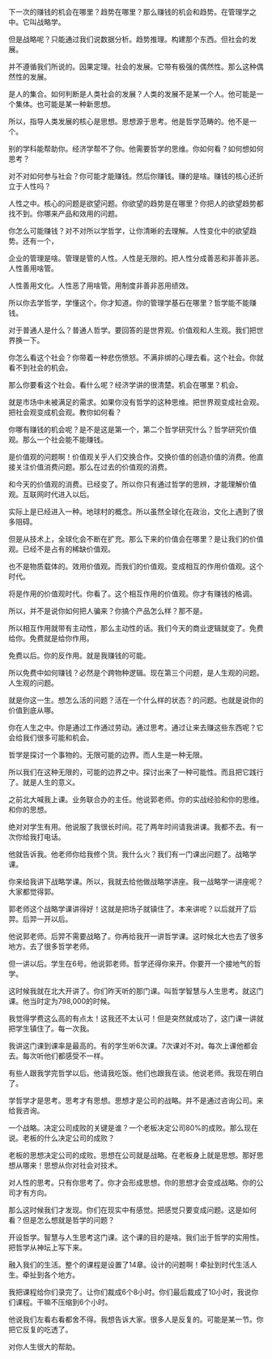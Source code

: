 下一次的赚钱的机会在哪里？趋势在哪里？那么赚钱的机会和趋势。在管理学之中。它叫战略学。

但是战略呢？只能通过我们说数据分析。趋势推理。构建那个东西。但社会的发展。

并不遵循我们所说的。因果定理。社会的发展。它带有极强的偶然性。那么这种偶然性的发展。

是人的集合。如何判断是人类社会的发展？人类的发展不是某一个人。他可能是一个集体。也可能是某一种新思想。

所以，指导人类发展的核心是思想。思想源于思考。他是哲学范畴的。他不是一个。

别的学科能帮助你。经济学帮不了你。他需要哲学的思维。你如何看？如何想如何思考？

对不对如何参与社会？你可能才能赚钱。然后你赚钱。赚的是啥。赚钱的核心还折立于人性吗？

人性之中。核心的问题是欲望问题。你欲望的趋势是在哪里？你把人的欲望趋势都找不到。你哪来产品和效用的问题。

你怎么可能赚钱？对不对所以学哲学，让你清晰的去理解。人性变化中的欲望趋势。还有一个，

企业的管理是啥。管理是管的人性。人性是无限的。把人性分成善恶和非善非恶。人性善用啥管。

人性善用文化。人性恶了用啥管。用制度非善非恶用绩效。

所以你去学哲学，学懂这个。你才知道。你的管理学基石在哪里？哲学能不能赚钱。

对于普通人是什么？普通人哲学。要回答的是世界观。价值观和人生观。我们把世界换一下。

你怎么看这个社会？你带着一种悲伤愤怒。不满非绑的心理去看。这个社会。你就看不到社会的机会。

那么你要看这个社会。看什么呢？经济学讲的很清楚。机会在哪里？机会。

就是市场中未被满足的需求。如果你没有哲学的这种思维。把世界观变成社会观。把社会观变成机会观。教你如何看？

你哪有赚钱的机会呢？是不是这是第一个，第二个哲学研究什么？哲学研究价值观。那么一个社会能不能赚钱。

是价值观的问题啊！价值观关乎人们交换合作。交换价值的创造价值的消费。他直接关注价值消费问题。那么在过去的价值观的消费。

和今天的价值观的消费。已经变了。所以你只有通过哲学的思辨，才能理解价值观。互联网时代进入以后。

实际上是已经进入一种。地球村的概念。所以虽然全球化在政治，文化上遇到了很多阻碍。

但是从技术上，全球化会不断在扩充。那么下来的价值会在哪里？是让我们的价值观。已经不是占有的稀缺价值观。

也不是物质载体的。效用价值观。而我们的价值观。变成相互的作用价值观。这个时代。

将是作用的价值观时代。你看了。这个相互作用的价值观。你才有赚钱的格调。

所以，并不是说你如何把人骗来？你搞个产品怎么样？那不是。

所以相互作用就带有主动性，那么主动性的话。我们今天的商业逻辑就变了。免费给你。免费就是给你作用。

免费以后。你的反作用。就是我赚钱的可能。

所以免费中如何赚钱？必然是个跨物种逻辑。现在第三个问题，是人生观的问题。人生观的问题。

就是你这一生。想怎么活的问题？活在一个什么样的状态？的问题。也就是说你的价值到底从哪。

你在人生之中。你是通过工作通过劳动。通过思考。通过让来去赚这些东西呢？它会给我们很多可能和机会。

哲学是探讨一个事物的。无限可能的边界。而人生是一种无限。

所以我们在这种无限的，可能的边界之中。探讨出来了一种可能性。而且把它践行了。就是人生的意义。

之前北大喊我上课。业务联合办的主任。他说郭老师。你的实战经验和你的思维。和你的思想。

绝对对学生有用。他说服了我很长时间。花了两年时间请我讲课。我都不去。有一次你给我打电话。

他就告诉我。他老师你给我修个货。我什么火？我们有一门课出问题了。战略学课。

你来给我讲下战略学课。所以，我就去给他做战略学讲座。我一战略学一讲座呢？大家都觉得郭。

郭老师这个战略学课讲得好！这就是把场子就镇住了。本来讲呢？以后就开了后羿。后羿一开以后。

他说郭老师。后羿不需要战略了。你再给我开一讲哲学课。这时候北大也去了很多地方。去了很多哲学老师。

但一讲以后。学生在6号。他说郭老师。哲学还得你来开。你要开一个接地气的哲学。

这时候我就在北大开讲了。你们昨天听的那门课。叫哲学智慧与人生思考。就这门课。他当时定为798,000的时候。

我觉得学费这么高的有点太！这我还不太认可！但是突然就成功了，这门课一讲就把学生镇住了。每一次我。

我讲这门课到课率是最高的。有的学生听6次课。7次课对不对。每次上课他都会去。每次听他们都感受不一样。

有些人跟我学完哲学以后。他请我吃饭。他们也跟我在谈。他说老师。我现在明白了。

学哲学才是思考。思考才有思想。思想才是公司的战略。并不是通过咨询公司。来给我咨询。

一个战略。决定公司成败的关键是谁？一个老板决定公司80%的成败。那么现在说。老板的什么决定公司的成败？

老板的思想决定公司的成败。思想在公司就是战略。在老板身上就是思想。那好思想从哪来！思想从你对社会对技术。

对人性的思考。只有你思考了。你才会形成思想。你的思想才会变成战略。你的公司才有方向。

那么这时候我们才发现。你们在现实中有感觉。把感觉只要变成问题。这是如何看？但是怎么想就是哲学的问题？

开设哲学。智慧与人生思考这门课。这个课的目的是啥。我们出于哲学的实用性。把哲学从神坛上写下来。

融入我们的生活。整个的课程是设置了14章。设计的问题啊！牵扯到时代生活人生。牵扯到各个地方。

我把课程给你们录完了。让你们裁成6个8小时。你们最后裁成了10小时，我说你们课程。干嘛不压缩到6个小时。

他说我们左看右看都舍不得。我想告诉大家。很多人是反复的。可能是某一节。你把它反复的吃透了。

对你人生很大的帮助。